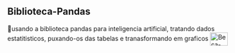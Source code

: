 ## Biblioteca-Pandas

🐼usando a biblioteca pandas para inteligencia artificial, tratando dados estatitisticos, puxando-os das tabelas e tranasformando em graficos
<img align="center" alt="Beca-Java" height="30" width="40" src="https://cdn.jsdelivr.net/gh/devicons/devicon/icons/java/java-original-wordmark.svg" />
